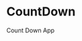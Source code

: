 # CountDown
 Count Down App
  
       
                                 
                      
          
     
   
